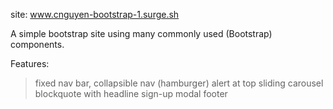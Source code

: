 site: www.cnguyen-bootstrap-1.surge.sh

A simple bootstrap site using many commonly used (Bootstrap) components.

Features:
> fixed nav bar, collapsible nav (hamburger)
> alert at top
> sliding carousel
> blockquote with headline
> sign-up modal
> footer